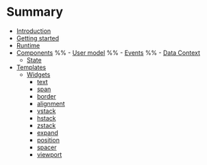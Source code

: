 # Summary

- [Introduction](./introduction.md)
- [Getting started](./getting-started.md)
- [Runtime](./runtime.md)
- [Components](./components.md)
    %% - [User model](./templates/usermodel.md)
    %% - [Events](./templates/events.md)
    %% - [Data Context](./templates/data-ctx.md)
    - [State](./templates/state.md)
- [Templates](./templates.md)
    - [Widgets](./templates/widgets.md)
        - [text](./templates/widgets/text.md)
        - [span](./templates/widgets/span.md)
        - [border](./templates/widgets/border.md)
        - [alignment](./templates/widgets/alignment.md)
        - [vstack](./templates/widgets/vstack.md)
        - [hstack](./templates/widgets/hstack.md)
        - [zstack](./templates/widgets/zstack.md)
        - [expand](./templates/widgets/expand.md)
        - [position](./templates/widgets/position.md)
        - [spacer](./templates/widgets/spacer.md)
        - [viewport](./templates/widgets/viewport.md)
